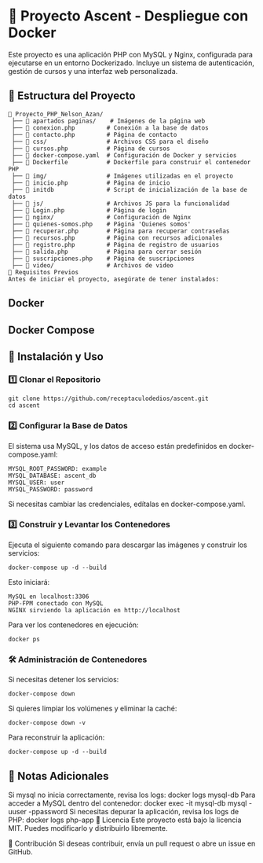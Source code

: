 # 📌 Proyecto Ascent - Despliegue con Docker
Este proyecto es una aplicación PHP con MySQL y Nginx, configurada para ejecutarse en un entorno Dockerizado. Incluye un sistema de autenticación, gestión de cursos y una interfaz web personalizada.

## 📂 Estructura del Proyecto
```
📁 Proyecto_PHP_Nelson_Azan/
 ├── 📂 apartados paginas/    # Imágenes de la página web
 ├── 📄 conexion.php         # Conexión a la base de datos
 ├── 📄 contacto.php         # Página de contacto
 ├── 📂 css/                 # Archivos CSS para el diseño
 ├── 📄 cursos.php           # Página de cursos
 ├── 🐳 docker-compose.yaml  # Configuración de Docker y servicios
 ├── 📄 Dockerfile           # Dockerfile para construir el contenedor PHP
 ├── 📂 img/                 # Imágenes utilizadas en el proyecto
 ├── 📄 inicio.php           # Página de inicio
 ├── 📄 initdb               # Script de inicialización de la base de datos
 ├── 📂 js/                  # Archivos JS para la funcionalidad
 ├── 📄 Login.php            # Página de login
 ├── 📂 nginx/               # Configuración de Nginx
 ├── 📄 quienes-somos.php    # Página 'Quienes somos'
 ├── 📄 recuperar.php        # Página para recuperar contraseñas
 ├── 📄 recursos.php         # Página con recursos adicionales
 ├── 📄 registro.php         # Página de registro de usuarios
 ├── 📄 salida.php           # Página para cerrar sesión
 ├── 📄 suscripciones.php    # Página de suscripciones
 ├── 📂 video/               # Archivos de video
🚀 Requisitos Previos
Antes de iniciar el proyecto, asegúrate de tener instalados:
```
## Docker
## Docker Compose
## 🔧 Instalación y Uso
### 1️⃣ Clonar el Repositorio
```
git clone https://github.com/receptaculodedios/ascent.git
cd ascent
```
### 2️⃣ Configurar la Base de Datos
El sistema usa MySQL, y los datos de acceso están predefinidos en docker-compose.yaml:
```
MYSQL_ROOT_PASSWORD: example
MYSQL_DATABASE: ascent_db
MYSQL_USER: user
MYSQL_PASSWORD: password
```
Si necesitas cambiar las credenciales, edítalas en docker-compose.yaml.

### 3️⃣ Construir y Levantar los Contenedores
Ejecuta el siguiente comando para descargar las imágenes y construir los servicios:
```
docker-compose up -d --build
```
Esto iniciará:
```
MySQL en localhost:3306
PHP-FPM conectado con MySQL
NGINX sirviendo la aplicación en http://localhost
```
Para ver los contenedores en ejecución:
```
docker ps
```
### 🛠 Administración de Contenedores
Si necesitas detener los servicios:
```
docker-compose down
```
Si quieres limpiar los volúmenes y eliminar la caché:
```
docker-compose down -v
```
Para reconstruir la aplicación:
```
docker-compose up -d --build
```
## 📌 Notas Adicionales
Si mysql no inicia correctamente, revisa los logs:
docker logs mysql-db
Para acceder a MySQL dentro del contenedor:
docker exec -it mysql-db mysql -uuser -ppassword
Si necesitas depurar la aplicación, revisa los logs de PHP:
docker logs php-app
📜 Licencia
Este proyecto está bajo la licencia MIT. Puedes modificarlo y distribuirlo libremente.

🙌 Contribución
Si deseas contribuir, envía un pull request o abre un issue en GitHub.
